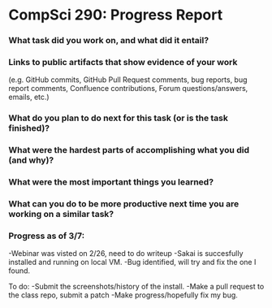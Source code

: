 CompSci 290: Progress Report
===================

### What task did you work on, and what did it entail?

### Links to public artifacts that show evidence of your work
  (e.g. GitHub commits, GitHub Pull Request comments,
  bug reports, bug report comments, Confluence contributions, Forum
  questions/answers, emails, etc.)

### What do you plan to do next for this task (or is the task finished)?

### What were the hardest parts of accomplishing what you did (and why)?

### What were the most important things you learned?

### What can you do to be more productive next time you are working on a similar task?

### Progress as of 3/7:
  -Webinar was visted on 2/26, need to do writeup
  -Sakai is succesfully installed and running on local VM.
  -Bug identified, will try and fix the one I found.

To do:
  -Submit the screenshots/history of the install.
  -Make a pull request to the class repo, submit a patch
  -Make progress/hopefully fix my bug.

